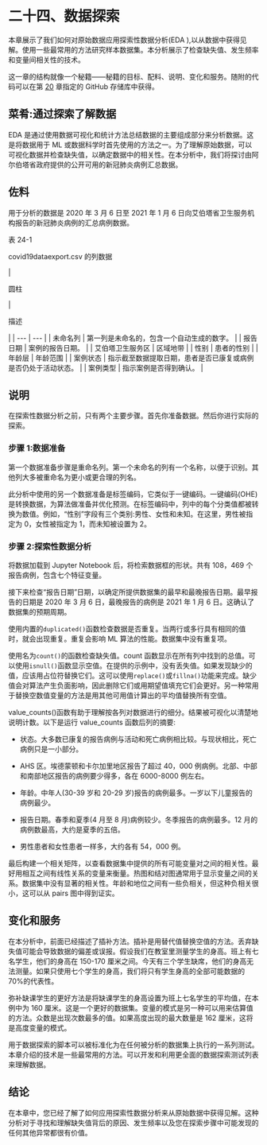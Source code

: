 # 二十四、数据探索

本章展示了我们如何对原始数据应用探索性数据分析(EDA ),以从数据中获得见解。使用一些最常用的方法研究样本数据集。本分析展示了检查缺失值、发生频率和变量间相关性的技术。

这一章的结构就像一个秘籍——秘籍的目标、配料、说明、变化和服务。随附的代码可以在第 [20](20.html) 章指定的 GitHub 存储库中获得。

## 菜肴:通过探索了解数据

EDA 是通过使用数据可视化和统计方法总结数据的主要组成部分来分析数据。这是将数据用于 ML 或数据科学时首先使用的方法之一。为了理解原始数据，可以可视化数据并检查缺失值，以确定数据中的相关性。在本分析中，我们将探讨由阿尔伯塔省政府提供的公开可用的新冠肺炎病例汇总数据。

## 佐料

用于分析的数据是 2020 年 3 月 6 日至 2021 年 1 月 6 日向艾伯塔省卫生服务机构报告的新冠肺炎病例的汇总病例数据。

表 24-1

covid19dataexport.csv 的列数据

<colgroup><col class="tcol1 align-left"> <col class="tcol2 align-left"></colgroup> 
| 

圆柱

 | 

描述

 |
| --- | --- |
| 未命名列 | 第一列是未命名的，包含一个自动生成的数字。 |
| 报告日期 | 案例的报告日期。 |
| 艾伯塔卫生服务区 | 区域地带 |
| 性别 | 患者的性别 |
| 年龄层 | 年龄范围 |
| 案例状态 | 指示截至数据提取日期，患者是否已康复或病例是否仍处于活动状态。 |
| 案例类型 | 指示案例是否得到确认。 |

## 说明

在探索性数据分析之前，只有两个主要步骤。首先你准备数据。然后你进行实际的探索。

### 步骤 1:数据准备

第一个数据准备步骤是重命名列。第一个未命名的列有一个名称，以便于识别。其他列大多被重命名为更小或更合理的列名。

此分析中使用的另一个数据准备是标签编码，它类似于一键编码。一键编码(OHE)是转换数据，为算法做准备并优化预测。在标签编码中，列中的每个分类值都被转换为数值。例如，“性别”字段有三个类别:男性、女性和未知。在这里，男性被指定为 0，女性被指定为 1，而未知被设置为 2。

### 步骤 2:探索性数据分析

将数据加载到 Jupyter Notebook 后，将检索数据框的形状。共有 108，469 个报告病例，包含七个特征变量。

接下来检查“报告日期”日期，以确定所提供数据集的最早和最晚报告日期。最早报告的日期是 2020 年 3 月 6 日，最晚报告的病例是 2021 年 1 月 6 日。这确认了数据集的预期周期。

使用内置的`duplicated()`函数检查数据是否重复。当两行或多行具有相同的值时，就会出现重复。重复会影响 ML 算法的性能。数据集中没有重复项。

使用名为`count()`的函数检查缺失值。count 函数显示在所有列中找到的总值。可以使用`isnull()`函数显示空值。在提供的示例中，没有丢失值。如果发现缺少的值，应该用占位符替换它们。这可以使用`replace()`或`fillna()`功能来完成。缺少值会对算法产生负面影响，因此删除它们或用期望值填充它们会更好。另一种常用于替换空数值变量的方法是用其他可用值计算出的平均值替换所有空值。

value_counts()函数有助于理解按各列对数据进行的细分。结果被可视化以清楚地说明计数。以下是运行 value_counts 函数后列的摘要:

*   状态。大多数已康复的报告病例与活动和死亡病例相比较。与现状相比，死亡病例只是一小部分。

*   AHS 区。埃德蒙顿和卡尔加里地区报告了超过 40，000 例病例。北部、中部和南部地区报告的病例要少得多，各在 6000-8000 例左右。

*   年龄。中年人(30-39 岁和 20-29 岁)报告的病例最多。一岁以下儿童报告的病例最少。

*   报告日期。春季和夏季(4 月至 8 月)病例较少。冬季报告的病例最多。12 月的病例数最高，大约是夏季的五倍。

*   男性患者和女性患者一样多，大约各有 54，000 例。

最后构建一个相关矩阵，以查看数据集中提供的所有可能变量对之间的相关性。最好用相互之间有线性关系的变量来衡量。热图和结对图通常用于显示变量之间的关系。数据集中没有显著的相关性。年龄和地位之间有一些负相关，但这种负相关很小，这可以从 pairs 图中得到证实。

## 变化和服务

在本分析中，前面已经描述了插补方法。插补是用替代值替换空值的方法。丢弃缺失值可能会导致数据的偏差或误报。假设我们在教室里测量学生的身高。班上有七名学生，他们的身高在 150-170 厘米之间。今天有三个学生缺席，他们的身高无法测量。如果只使用七个学生的身高，我们将只有学生身高的全部可能数据的 70%的代表性。

弥补缺课学生的更好方法是将缺课学生的身高设置为班上七名学生的平均值，在本例中为 160 厘米。这是一个更好的数据集。变量的模式是另一种可以用来估算值的方法。众数是出现次数最多的值。如果高度出现的最大数量是 162 厘米，这将是高度变量的模式。

用于数据探索的脚本可以被标准化为在任何被分析的数据集上执行的一系列测试。本章介绍的技术是一些最常用的方法。可以开发和利用更全面的数据探索测试列表来理解数据。

## 结论

在本章中，您已经了解了如何应用探索性数据分析来从原始数据中获得见解。这种分析对于寻找和理解缺失值背后的原因、发生频率以及您在探索步骤中可能发现的任何其他异常都很有价值。